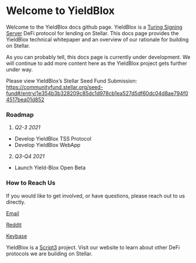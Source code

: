 # Welcome to YieldBlox
Welcome to the YieldBlox docs github page. YieldBlox is a [Turing Signing Server](https://tss.stellar.org/) DeFi protocol for lending on Stellar. This docs page provides the YieldBlox technical whitepaper and an overview of our rationale for building on Stellar.

As you can probably tell, this docs page is currently under development. We will continue to add more content here as the YieldBlox project gets further under way.

Please view YieldBlox’s Stellar Seed Fund Submission: https://communityfund.stellar.org/seed-fund#/entry/1e354b3b328209c85dc1d978cb1ea527d5df60dc04d8ae794f04517bea01d852
### Roadmap
 1. *Q2-3 2021*
   - Develop YieldBlox TSS Protocol
   - Develop YieldBlox WebApp
 2. *Q3-Q4 2021*
   - Launch Yield-Blox Open Beta

### How to Reach Us

If you would like to get involved, or have questions, please reach out to us directly.

[Email](https://www.yieldblox.com/contact)

[Reddit](https://www.reddit.com/r/yieldblox)

[Keybase](https://keybase.io/team/yieldblox)  

YieldBlox is a [Script3](https://www.script3.io/) project. Visit our website to learn about other DeFi protocols we are building on Stellar.

